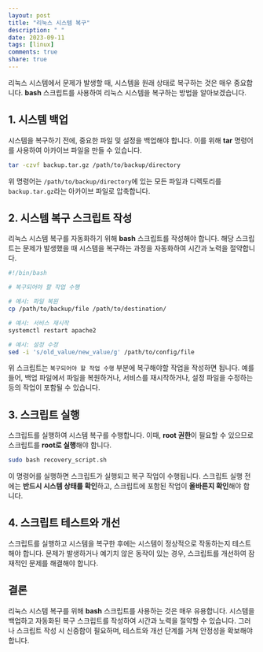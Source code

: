 ```yaml
---
layout: post
title: "리눅스 시스템 복구"
description: " "
date: 2023-09-11
tags: [linux]
comments: true
share: true
---
```


리눅스 시스템에서 문제가 발생할 때, 시스템을 원래 상태로 복구하는 것은 매우 중요합니다. **bash** 스크립트를 사용하여 리눅스 시스템을 복구하는 방법을 알아보겠습니다.

## 1. 시스템 백업

시스템을 복구하기 전에, 중요한 파일 및 설정을 백업해야 합니다. 이를 위해 **tar** 명령어를 사용하여 아카이브 파일을 만들 수 있습니다.

```bash
tar -czvf backup.tar.gz /path/to/backup/directory
```

위 명령어는 `/path/to/backup/directory`에 있는 모든 파일과 디렉토리를 `backup.tar.gz`라는 아카이브 파일로 압축합니다.

## 2. 시스템 복구 스크립트 작성

리눅스 시스템 복구를 자동화하기 위해 **bash** 스크립트를 작성해야 합니다. 해당 스크립트는 문제가 발생했을 때 시스템을 복구하는 과정을 자동화하여 시간과 노력을 절약합니다.

```bash
#!/bin/bash

# 복구되어야 할 작업 수행

# 예시: 파일 복원
cp /path/to/backup/file /path/to/destination/

# 예시: 서비스 재시작
systemctl restart apache2

# 예시: 설정 수정
sed -i 's/old_value/new_value/g' /path/to/config/file
```

위 스크립트는 `복구되어야 할 작업 수행` 부분에 복구해야할 작업을 작성하면 됩니다. 예를 들어, 백업 파일에서 파일을 복원하거나, 서비스를 재시작하거나, 설정 파일을 수정하는 등의 작업이 포함될 수 있습니다.

## 3. 스크립트 실행

스크립트를 실행하여 시스템 복구를 수행합니다. 이때, **root 권한**이 필요할 수 있으므로 스크립트를 **root로 실행**해야 합니다.

```bash
sudo bash recovery_script.sh
```

이 명령어를 실행하면 스크립트가 실행되고 복구 작업이 수행됩니다. 스크립트 실행 전에는 **반드시 시스템 상태를 확인**하고, 스크립트에 포함된 작업이 **올바른지 확인**해야 합니다.

## 4. 스크립트 테스트와 개선

스크립트를 실행하고 시스템을 복구한 후에는 시스템이 정상적으로 작동하는지 테스트해야 합니다. 문제가 발생하거나 예기치 않은 동작이 있는 경우, 스크립트를 개선하여 잠재적인 문제를 해결해야 합니다.

## 결론

리눅스 시스템 복구를 위해 **bash** 스크립트를 사용하는 것은 매우 유용합니다. 시스템을 백업하고 자동화된 복구 스크립트를 작성하여 시간과 노력을 절약할 수 있습니다. 그러나 스크립트 작성 시 신중함이 필요하며, 테스트와 개선 단계를 거쳐 안정성을 확보해야 합니다.